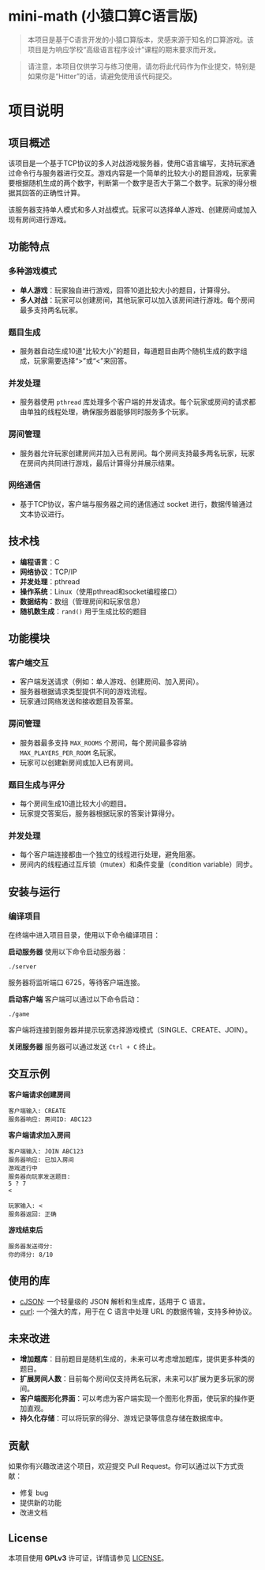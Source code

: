 # mini-math (小猿口算C语言版)

> 本项目是基于C语言开发的小猿口算版本，灵感来源于知名的口算游戏。该项目是为响应学校“高级语言程序设计”课程的期末要求而开发。

>请注意，本项目仅供学习与练习使用，请勿将此代码作为作业提交，特别是如果你是“Hitter”的话，请避免使用该代码提交。


# 项目说明

## 项目概述
该项目是一个基于TCP协议的多人对战游戏服务器，使用C语言编写，支持玩家通过命令行与服务器进行交互。游戏内容是一个简单的比较大小的题目游戏，玩家需要根据随机生成的两个数字，判断第一个数字是否大于第二个数字。玩家的得分根据其回答的正确性计算。

该服务器支持单人模式和多人对战模式。玩家可以选择单人游戏、创建房间或加入现有房间进行游戏。

## 功能特点

### 多种游戏模式
- **单人游戏**：玩家独自进行游戏，回答10道比较大小的题目，计算得分。
- **多人对战**：玩家可以创建房间，其他玩家可以加入该房间进行游戏。每个房间最多支持两名玩家。

### 题目生成
- 服务器自动生成10道“比较大小”的题目，每道题目由两个随机生成的数字组成，玩家需要选择“>”或“<”来回答。

### 并发处理
- 服务器使用 `pthread` 库处理多个客户端的并发请求。每个玩家或房间的请求都由单独的线程处理，确保服务器能够同时服务多个玩家。

### 房间管理
- 服务器允许玩家创建房间并加入已有房间。每个房间支持最多两名玩家，玩家在房间内共同进行游戏，最后计算得分并展示结果。

### 网络通信
- 基于TCP协议，客户端与服务器之间的通信通过 socket 进行，数据传输通过文本协议进行。

## 技术栈
- **编程语言**：C
- **网络协议**：TCP/IP
- **并发处理**：pthread
- **操作系统**：Linux（使用pthread和socket编程接口）
- **数据结构**：数组（管理房间和玩家信息）
- **随机数生成**：`rand()` 用于生成比较的题目

## 功能模块

### 客户端交互
- 客户端发送请求（例如：单人游戏、创建房间、加入房间）。
- 服务器根据请求类型提供不同的游戏流程。
- 玩家通过网络发送和接收题目及答案。

### 房间管理
- 服务器最多支持 `MAX_ROOMS` 个房间，每个房间最多容纳 `MAX_PLAYERS_PER_ROOM` 名玩家。
- 玩家可以创建新房间或加入已有房间。

### 题目生成与评分
- 每个房间生成10道比较大小的题目。
- 玩家提交答案后，服务器根据玩家的答案计算得分。

### 并发处理
- 每个客户端连接都由一个独立的线程进行处理，避免阻塞。
- 房间内的线程通过互斥锁（mutex）和条件变量（condition variable）同步。

## 安装与运行

### 编译项目
在终端中进入项目目录，使用以下命令编译项目：


**启动服务器**
使用以下命令启动服务器：
```
./server
```
服务器将监听端口 6725，等待客户端连接。

**启动客户端**
客户端可以通过以下命令启动：
```
./game
```
客户端将连接到服务器并提示玩家选择游戏模式（SINGLE、CREATE、JOIN）。

**关闭服务器**
服务器可以通过发送 `Ctrl + C` 终止。

## 交互示例
**客户端请求创建房间**
```
客户端输入: CREATE
服务器响应: 房间ID: ABC123
```
**客户端请求加入房间**
```
客户端输入: JOIN ABC123
服务器响应: 已加入房间
游戏进行中
服务器向玩家发送题目:
5 ? 7
<
```
```
玩家输入: <
服务器返回: 正确
```
**游戏结束后**
```
服务器发送得分:
你的得分: 8/10
```

## 使用的库

- [cJSON](https://github.com/DaveGamble/cJSON): 一个轻量级的 JSON 解析和生成库，适用于 C 语言。
- [curl](https://github.com/curl/curl): 一个强大的库，用于在 C 语言中处理 URL 的数据传输，支持多种协议。


## 未来改进

- **增加题库**：目前题目是随机生成的，未来可以考虑增加题库，提供更多种类的题目。
- **扩展房间人数**：目前每个房间仅支持两名玩家，未来可以扩展为更多玩家的房间。
- **客户端图形化界面**：可以考虑为客户端实现一个图形化界面，使玩家的操作更加直观。
- **持久化存储**：可以将玩家的得分、游戏记录等信息存储在数据库中。

## 贡献

如果你有兴趣改进这个项目，欢迎提交 Pull Request。你可以通过以下方式贡献：

- 修复 bug
- 提供新的功能
- 改进文档

## License

本项目使用 **GPLv3** 许可证，详情请参见 [LICENSE](LICENSE)。

